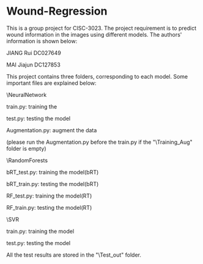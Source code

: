 # Wound-Regression

This is a group project for CISC-3023. The project requirement is to predict wound information in the images using different models. The authors' information is shown below:

JIANG Rui	  DC027649

MAI Jiajun	DC127853

This project contains three folders, corresponding to each model. Some important files are explained below:

\NeuralNetwork

   train.py: training the 
   
   test.py: testing the model
   
   Augmentation.py: augment the data
   
  (please run the Augmentation.py before the train.py if the "\Training_Aug" folder is empty)

\RandomForests

  bRT_test.py: training the model(bRT)
  
  bRT_train.py: testing the model(bRT)
  
  RF_test.py: training the model(RT)
  
  RF_train.py: testing the model(RT)

\SVR

   train.py: training the model
   
   test.py: testing the model

All the test results are stored in the "\Test_out" folder.
 

 

